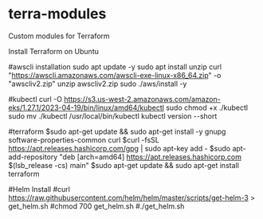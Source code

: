 # terra-modules
Custom modules for Terraform

 Install Terraform on Ubuntu
 
 #awscli installation
 sudo apt update -y
 sudo apt install unzip
 curl "https://awscli.amazonaws.com/awscli-exe-linux-x86_64.zip" -o "awscliv2.zip"
 unzip awscliv2.zip
 sudo ./aws/install -y
 
 #kubectl
 curl -O https://s3.us-west-2.amazonaws.com/amazon-eks/1.27.1/2023-04-19/bin/linux/amd64/kubectl
 sudo chmod +x ./kubectl
 sudo mv ./kubectl /usr/local/bin/kubectl
 kubectl version --short
 
 #terraform
 $sudo apt-get update && sudo apt-get install -y gnupg software-properties-common curl
 $curl -fsSL https://apt.releases.hashicorp.com/gpg | sudo apt-key add -
 $sudo apt-add-repository "deb [arch=amd64] https://apt.releases.hashicorp.com $(lsb_release -cs) main"
 $sudo apt-get update && sudo apt-get install terraform

 #Helm Install
 #curl https://raw.githubusercontent.com/helm/helm/master/scripts/get-helm-3 > get_helm.sh
 #chmod 700 get_helm.sh
 #./get_helm.sh

